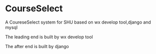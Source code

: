 # CourseSelect
A CoureseSelect system for SHU based on wx develop tool,django and mysql

The leading end is built by wx develop tool

The after end is built by django
